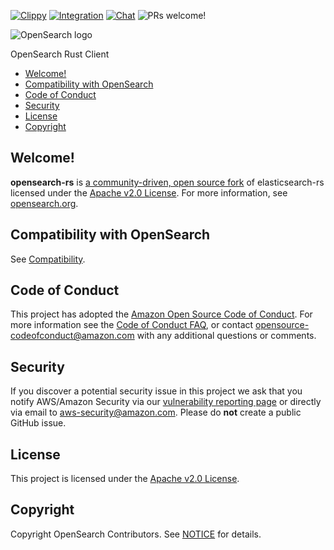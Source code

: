 [![Clippy](https://github.com/opensearch-project/opensearch-rs/actions/workflows/clippy_check.yml/badge.svg)](https://github.com/opensearch-project/opensearch-rs/actions/workflows/clippy_check.yml)
[![Integration](https://github.com/opensearch-project/opensearch-rs/actions/workflows/test-integrations.yml/badge.svg)](https://github.com/opensearch-project/opensearch-rs/actions/workflows/test-integration.yml)
[![Chat](https://img.shields.io/badge/chat-on%20forums-blue)](https://discuss.opendistrocommunity.dev/c/clients/)
![PRs welcome!](https://img.shields.io/badge/PRs-welcome!-success)

![OpenSearch logo](OpenSearch.svg)

OpenSearch Rust Client

- [Welcome!](#welcome)
- [Compatibility with OpenSearch](#compatibility-with-opensearch)
- [Code of Conduct](#code-of-conduct)
- [Security](#security)
- [License](#license)
- [Copyright](#copyright)

## Welcome!

**opensearch-rs** is [a community-driven, open source fork](https://aws.amazon.com/blogs/opensource/introducing-opensearch/) of elasticsearch-rs licensed under the [Apache v2.0 License](LICENSE.txt). For more information, see [opensearch.org](https://opensearch.org/).

## Compatibility with OpenSearch

See [Compatibility](COMPATIBILITY.md).

## Code of Conduct

This project has adopted the [Amazon Open Source Code of Conduct](CODE_OF_CONDUCT.md). For more information see the [Code of Conduct FAQ](https://aws.github.io/code-of-conduct-faq), or contact [opensource-codeofconduct@amazon.com](mailto:opensource-codeofconduct@amazon.com) with any additional questions or comments.

## Security

If you discover a potential security issue in this project we ask that you notify AWS/Amazon Security via our [vulnerability reporting page](http://aws.amazon.com/security/vulnerability-reporting/) or directly via email to aws-security@amazon.com. Please do **not** create a public GitHub issue.

## License

This project is licensed under the [Apache v2.0 License](LICENSE.txt).

## Copyright

Copyright OpenSearch Contributors. See [NOTICE](NOTICE.txt) for details.